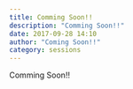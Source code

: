 ```yaml
---
title: Comming Soon!!
description: "Comming Soon!!"
date: 2017-09-28 14:10
author: "Coming Soon!!"
category: sessions
---
```

Comming Soon!!
